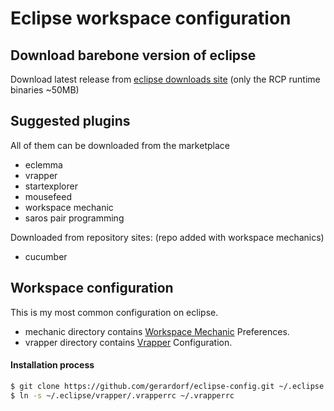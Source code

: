 # Eclipse workspace configuration
## Download barebone version of eclipse
Download latest release from [eclipse downloads site] (only the RCP runtime binaries ~50MB)

## Suggested plugins
All of them can be downloaded from the marketplace
- eclemma
- vrapper
- startexplorer
- mousefeed
- workspace mechanic
- saros pair programming

Downloaded from repository sites: (repo added with workspace mechanics)
- cucumber

## Workspace configuration
This is my most common configuration on eclipse.
* mechanic directory contains [Workspace Mechanic] Preferences.
* vrapper directory contains [Vrapper] Configuration.

#### Installation process

```sh
$ git clone https://github.com/gerardorf/eclipse-config.git ~/.eclipse
$ ln -s ~/.eclipse/vrapper/.vrapperrc ~/.vrapperrc
```

[Workspace Mechanic]:http://marketplace.eclipse.org/content/workspace-mechanic
[Vrapper]:http://marketplace.eclipse.org/content/vrapper
[eclipse downloads site]:http://download.eclipse.org/eclipse/downloads/

